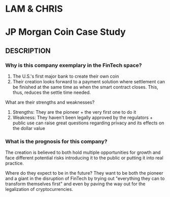 # LAM & CHRIS
# JP Morgan Coin Case Study



## DESCRIPTION


### Why is this company exemplary in the FinTech space?
1. The U.S.'s first major bank to create their own coin
2. Their creation looks forward to a payment solution where settlement can be finished at the same time as when the smart contract closes. This, thus, reduces the settle time needed.

What are their strengths and weaknesses?
1. Strengths: They are the pioneer + the very first one to do it
2. Weakness: They haven't been legally approved by the regulators + public use can raise great questions regarding privacy and its effects on the dollar value


### What is the prognosis for this company?
The creation is believed to both hold multiple opportunities for growth and face different potential risks introducing it to the public or putting it into real practice.

Where do they expect to be in the future?
They want to be both the pioneer and a giant in the disruption of FinTech by trying out "everything they can to transform themselves first" and even by paving the way out for the legalization of cryptocurrencies.
